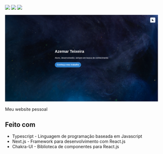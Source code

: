 [![](https://img.shields.io/badge/TypeScript-007ACC?style=for-the-badge&logo=typescript&logoColor=white)](https://www.typescriptlang.org/)
[![](https://img.shields.io/badge/Next.js-000000?style=for-the-badge&logo=nextdotjs&logoColor=white)](https://nextjs.org/)
[![](https://img.shields.io/badge/ChackraUi-319795?style=for-the-badge&logo=chakraui&logoColor=white)](https://chakra-ui.com/)

![](.github/screenshot.png)

Meu website pessoal

## Feito com

- Typescript - Linguagem de programação baseada em Javascript
- Next.js - Framework para desenvolvimento com React.js
- Chakra-UI - Biblioteca de componentes para React.js
